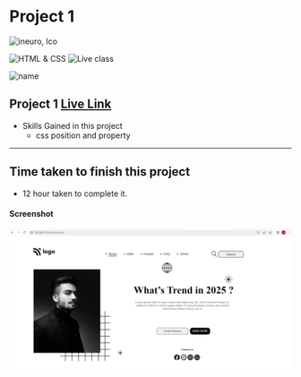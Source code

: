 # Project 1

![ineuro, lco](https://img.shields.io/badge/Ineuron-LOC-orange)


![HTML & CSS](https://img.shields.io/badge/HTML-CSS-orange)
![Live class](https://img.shields.io/badge/LIVE--CLASS-PROJECT--1-green)

![name](https://img.shields.io/badge/Swapnil-Landge)

## Project 1 [Live Link]()

-   Skills Gained in this project
    -   css position and property 

---

## Time taken to finish this project

-   12 hour taken to complete it.

#### Screenshot

![Desktop](./screenshots/Project_1.png)
